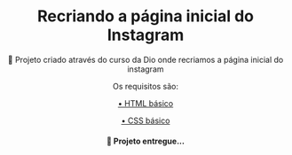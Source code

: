 <h1 align="center">Recriando a página inicial do Instagram</h1>
<p align="center">🚀 Projeto criado através do curso da Dio onde recriamos a página inicial do instagram</p>
<p align="center">Os requisitos são:</p>
<p align="center"><a href="#tecnologias">• HTML básico</a></p>
<p align="center"><a href="#tecnologias">• CSS básico</a></p>


<h4 align="center"> 
	 🚀 Projeto entregue...  
</h4>
